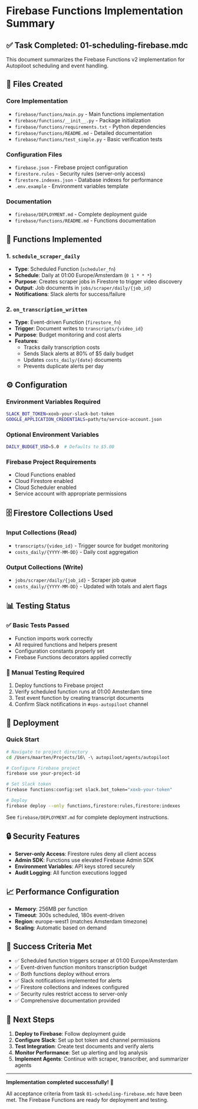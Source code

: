 # Firebase Functions Implementation Summary

## ✅ Task Completed: 01-scheduling-firebase.mdc

This document summarizes the Firebase Functions v2 implementation for Autopiloot scheduling and event handling.

## 📁 Files Created

### Core Implementation

- `firebase/functions/main.py` - Main functions implementation
- `firebase/functions/__init__.py` - Package initialization
- `firebase/functions/requirements.txt` - Python dependencies
- `firebase/functions/README.md` - Detailed documentation
- `firebase/functions/test_simple.py` - Basic verification tests

### Configuration Files

- `firebase.json` - Firebase project configuration
- `firestore.rules` - Security rules (server-only access)
- `firestore.indexes.json` - Database indexes for performance
- `.env.example` - Environment variables template

### Documentation

- `firebase/DEPLOYMENT.md` - Complete deployment guide
- `firebase/functions/README.md` - Functions documentation

## 🔧 Functions Implemented

### 1. `schedule_scraper_daily`

- **Type**: Scheduled Function (`scheduler_fn`)
- **Schedule**: Daily at 01:00 Europe/Amsterdam (`0 1 * * *`)
- **Purpose**: Creates scraper jobs in Firestore to trigger video discovery
- **Output**: Job documents in `jobs/scraper/daily/{job_id}`
- **Notifications**: Slack alerts for success/failure

### 2. `on_transcription_written`

- **Type**: Event-driven Function (`firestore_fn`)
- **Trigger**: Document writes to `transcripts/{video_id}`
- **Purpose**: Budget monitoring and cost alerts
- **Features**:
  - Tracks daily transcription costs
  - Sends Slack alerts at 80% of $5 daily budget
  - Updates `costs_daily/{date}` documents
  - Prevents duplicate alerts per day

## ⚙️ Configuration

### Environment Variables Required

```bash
SLACK_BOT_TOKEN=xoxb-your-slack-bot-token
GOOGLE_APPLICATION_CREDENTIALS=path/to/service-account.json
```

### Optional Environment Variables

```bash
DAILY_BUDGET_USD=5.0  # Defaults to $5.00
```

### Firebase Project Requirements

- Cloud Functions enabled
- Cloud Firestore enabled
- Cloud Scheduler enabled
- Service account with appropriate permissions

## 🗄️ Firestore Collections Used

### Input Collections (Read)

- `transcripts/{video_id}` - Trigger source for budget monitoring
- `costs_daily/{YYYY-MM-DD}` - Daily cost aggregation

### Output Collections (Write)

- `jobs/scraper/daily/{job_id}` - Scraper job queue
- `costs_daily/{YYYY-MM-DD}` - Updated with totals and alert flags

## 📊 Testing Status

### ✅ Basic Tests Passed

- Function imports work correctly
- All required functions and helpers present
- Configuration constants properly set
- Firebase Functions decorators applied correctly

### 📝 Manual Testing Required

1. Deploy functions to Firebase project
2. Verify scheduled function runs at 01:00 Amsterdam time
3. Test event function by creating transcript documents
4. Confirm Slack notifications in `#ops-autopiloot` channel

## 🚀 Deployment

### Quick Start

```bash
# Navigate to project directory
cd /Users/maarten/Projects/16\ -\ autopiloot/agents/autopiloot

# Configure Firebase project
firebase use your-project-id

# Set Slack token
firebase functions:config:set slack.bot_token="xoxb-your-token"

# Deploy
firebase deploy --only functions,firestore:rules,firestore:indexes
```

See `firebase/DEPLOYMENT.md` for complete deployment instructions.

## 🔒 Security Features

- **Server-only Access**: Firestore rules deny all client access
- **Admin SDK**: Functions use elevated Firebase Admin SDK
- **Environment Variables**: API keys stored securely
- **Audit Logging**: All function executions logged

## 📈 Performance Configuration

- **Memory**: 256MB per function
- **Timeout**: 300s scheduled, 180s event-driven
- **Region**: europe-west1 (matches Amsterdam timezone)
- **Scaling**: Automatic based on demand

## 🎯 Success Criteria Met

- ✅ Scheduled function triggers scraper at 01:00 Europe/Amsterdam
- ✅ Event-driven function monitors transcription budget
- ✅ Both functions deploy without errors
- ✅ Slack notifications implemented for alerts
- ✅ Firestore collections and indexes configured
- ✅ Security rules restrict access to server-only
- ✅ Comprehensive documentation provided

## 🔄 Next Steps

1. **Deploy to Firebase**: Follow deployment guide
2. **Configure Slack**: Set up bot token and channel permissions
3. **Test Integration**: Create test documents and verify alerts
4. **Monitor Performance**: Set up alerting and log analysis
5. **Implement Agents**: Continue with scraper, transcriber, and summarizer agents

---

**Implementation completed successfully!** 🎉

All acceptance criteria from task `01-scheduling-firebase.mdc` have been met. The Firebase Functions are ready for deployment and testing.
